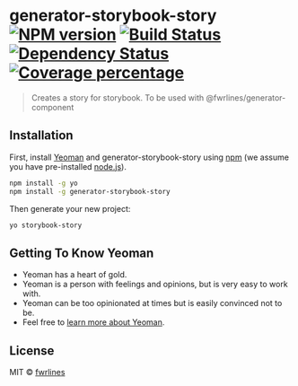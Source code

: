 # generator-storybook-story [![NPM version][npm-image]][npm-url] [![Build Status][travis-image]][travis-url] [![Dependency Status][daviddm-image]][daviddm-url] [![Coverage percentage][coveralls-image]][coveralls-url]
> Creates a story for storybook. To be used with @fwrlines/generator-component

## Installation

First, install [Yeoman](http://yeoman.io) and generator-storybook-story using [npm](https://www.npmjs.com/) (we assume you have pre-installed [node.js](https://nodejs.org/)).

```bash
npm install -g yo
npm install -g generator-storybook-story
```

Then generate your new project:

```bash
yo storybook-story
```

## Getting To Know Yeoman

 * Yeoman has a heart of gold.
 * Yeoman is a person with feelings and opinions, but is very easy to work with.
 * Yeoman can be too opinionated at times but is easily convinced not to be.
 * Feel free to [learn more about Yeoman](http://yeoman.io/).

## License

MIT © [fwrlines](https://github.com/fwrlines)


[npm-image]: https://badge.fury.io/js/generator-storybook-story.svg
[npm-url]: https://npmjs.org/package/generator-storybook-story
[travis-image]: https://travis-ci.com/fwrlines/generator-storybook-story.svg?branch=master
[travis-url]: https://travis-ci.com/fwrlines/generator-storybook-story
[daviddm-image]: https://david-dm.org/fwrlines/generator-storybook-story.svg?theme=shields.io
[daviddm-url]: https://david-dm.org/fwrlines/generator-storybook-story
[coveralls-image]: https://coveralls.io/repos/fwrlines/generator-storybook-story/badge.svg
[coveralls-url]: https://coveralls.io/r/fwrlines/generator-storybook-story
